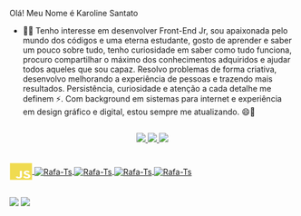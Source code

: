 Olá! Meu Nome é Karoline Santato


- 👩‍💻 Tenho interesse em desenvolver Front-End Jr, sou apaixonada pelo mundo dos códigos e uma eterna estudante, gosto de aprender e saber um pouco sobre tudo, tenho curiosidade em saber como tudo funciona, procuro compartilhar o máximo dos conhecimentos adquiridos e ajudar todos aqueles que sou capaz. Resolvo problemas de forma criativa, desenvolvo melhorando a experiência de pessoas e trazendo mais resultados. Persistência, curiosidade e atenção a cada detalhe me definem ⚡. Com background em sistemas para internet e experiência em design gráfico e digital, estou sempre me atualizando. 😄🔭 
  
 ##

 
<div align="center">
  <a href="https://github.com/KarolineSantatoCavanha">
  <img height="180em" src="https://github-readme-stats.vercel.app/api?username=KarolineSantatoCavanha&show_icons=true&theme=radical&include_all_commits=true&count_private=true"/>
   <img height="180em" src="https://github-readme-stats.vercel.app/api/top-langs/?username=KarolineSantatoCavanha&layout=compact&langs_count=7&theme=radical"/>
   <img height="180em" src="https://github-readme-streak-stats.herokuapp.com/?user=KarolineSantatoCavanha&show_icons=true&theme=radical&include_all_commits=true&count_private=true"/>
</div>
<div style="display: inline_block"><br>


<div style="display: inline_block"><br>
<img align="center" alt="Rafa-Js" height="30" width="40" src="https://raw.githubusercontent.com/devicons/devicon/master/icons/javascript/javascript-plain.svg">
<img align="center" alt="Rafa-Ts" height="30" width="40" src="https://cdn.jsdelivr.net/gh/devicons/devicon/icons/css3/css3-original-wordmark.svg" />
<img align="center" alt="Rafa-Ts" height="30" width="40" src="https://cdn.jsdelivr.net/gh/devicons/devicon/icons/html5/html5-original-wordmark.svg" />
<img align="center" alt="Rafa-Ts" height="30" width="40" src="https://cdn.jsdelivr.net/gh/devicons/devicon/icons/react/react-original-wordmark.svg" />
<img align="center" alt="Rafa-Ts" height="30" width="40" src="https://cdn.jsdelivr.net/gh/devicons/devicon/icons/github/github-original-wordmark.svg" />
</div>

 ##

 <div>
 <a href = "https://www.linkedin.com/in/karolinesantato/"><img src="https://img.shields.io/badge/LinkedIn-0077B5?style=for-the-badge&logo=linkedin&logoColor=white"></a>
 <a href = "mailto:karolsantato@gmail.com"><img src="https://img.shields.io/badge/Gmail-D14836?style=for-the-badge&logo=gmail&logoColor=white"></a>
 </div>
  
 
